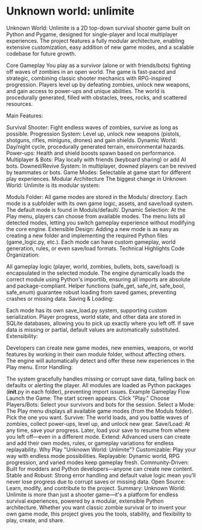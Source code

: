# Unknown world: unlimite

Unknown World: Unlimite is a 2D top-down survival shooter game built on Python and Pygame, designed for single-player and local multiplayer experiences. The project features a fully modular architecture, enabling extensive customization, easy addition of new game modes, and a scalable codebase for future growth.

Core Gameplay
You play as a survivor (alone or with friends/bots) fighting off waves of zombies in an open world. The game is fast-paced and strategic, combining classic shooter mechanics with RPG-inspired progression. Players level up by defeating zombies, unlock new weapons, and gain access to power-ups and unique abilities. The world is procedurally generated, filled with obstacles, trees, rocks, and scattered resources.

Main Features:

Survival Shooter: Fight endless waves of zombies, survive as long as possible.
Progression System: Level up, unlock new weapons (pistols, shotguns, rifles, miniguns, drones) and gain shields.
Dynamic World: Day/night cycle, procedurally generated terrain, environmental hazards.
Power-ups: Health and shield boosts spawn based on performance.
Multiplayer & Bots: Play locally with friends (keyboard sharing) or add AI bots.
Downed/Revive System: In multiplayer, downed players can be revived by teammates or bots.
Game Modes: Selectable at game start for different play experiences.
Modular Architecture
The biggest change in Unknown World: Unlimite is its modular system:

Moduls Folder: All game modes are stored in the Moduls/ directory. Each mode is a subfolder with its own game logic, assets, and save/load system. The default mode is found in Moduls/default/.
Dynamic Selection: At the Play menu, players can choose from available modes. The menu lists all detected modes, letting you switch gameplay experience without modifying the core engine.
Extensible Design: Adding a new mode is as easy as creating a new folder and implementing the required Python files (game_logic.py, etc.). Each mode can have custom gameplay, world generation, rules, or even save/load formats.
Technical Highlights
Code Organization:

All gameplay logic (player, world, zombies, bullets, bots, save/load) is encapsulated in the selected module.
The engine dynamically loads the correct module using Python's importlib, ensuring all imports are absolute and package-compliant.
Helper functions (safe_get, safe_int, safe_bool, safe_enum) guarantee robust loading from saved games, preventing crashes or missing data.
Saving & Loading:

Each mode has its own save_load.py system, supporting custom serialization.
Player progress, world state, and other data are stored in SQLite databases, allowing you to pick up exactly where you left off.
If save data is missing or partial, default values are automatically substituted.
Extensibility:

Developers can create new game modes, new enemies, weapons, or world features by working in their own module folder, without affecting others.
The engine will automatically detect and offer these new experiences in the Play menu.
Error Handling:

The system gracefully handles missing or corrupt save data, falling back on defaults or alerting the player.
All modules are loaded as Python packages (__init__.py in each folder), preventing import issues.
Example Gameplay Flow
Launch the Game: The start screen appears. Click "Play."
Choose Players/Bots: Select your survivors and bots for the session.
Select a Mode: The Play menu displays all available game modes (from the Moduls folder). Pick the one you want.
Survive: The world loads, and you battle waves of zombies, collect power-ups, level up, and unlock new gear.
Save/Load: At any time, save your progress. Later, load your save to resume from where you left off—even in a different mode.
Extend: Advanced users can create and add their own modes, rules, or gameplay variations for endless replayability.
Why Play "Unknown World: Unlimite"?
Customizable: Play your way with endless mode possibilities.
Replayable: Dynamic world, RPG progression, and varied modes keep gameplay fresh.
Community-Driven: Built for modders and Python developers—anyone can create new content.
Stable and Robust: Strong error handling and default value logic mean you’ll never lose progress due to corrupt saves or missing data.
Open Source: Learn, modify, and contribute to the project.
Summary:
Unknown World: Unlimite is more than just a shooter game—it's a platform for endless survival experiences, powered by a modular, extensible Python architecture. Whether you want classic zombie survival or to invent your own game mode, this project gives you the tools, stability, and flexibility to play, create, and share.
